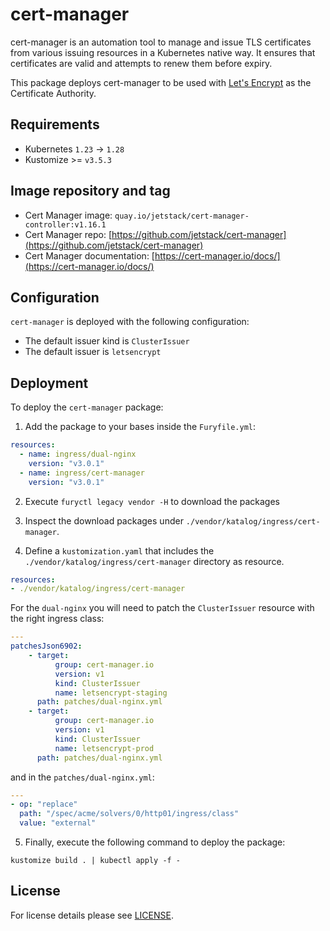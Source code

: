 # cert-manager

<!-- <KFD-DOCS> -->

cert-manager is an automation tool to manage and issue TLS certificates from various issuing resources in a Kubernetes native way. It ensures that certificates are valid and attempts to renew them before expiry.

This package deploys cert-manager to be used with [Let's Encrypt](https://letsencrypt.org/) as the Certificate Authority.

## Requirements

- Kubernetes `1.23` -> `1.28`
- Kustomize >= `v3.5.3`

## Image repository and tag

- Cert Manager image: `quay.io/jetstack/cert-manager-controller:v1.16.1`
- Cert Manager repo: [https://github.com/jetstack/cert-manager](https://github.com/jetstack/cert-manager)
- Cert Manager documentation: [https://cert-manager.io/docs/](https://cert-manager.io/docs/)

## Configuration

`cert-manager` is deployed with the following configuration:

- The default issuer kind is `ClusterIssuer`
- The default issuer is `letsencrypt`

## Deployment

To deploy the `cert-manager` package:

1. Add the package to your bases inside the `Furyfile.yml`:

```yaml
resources:
  - name: ingress/dual-nginx
    version: "v3.0.1"
  - name: ingress/cert-manager
    version: "v3.0.1"
```

2. Execute `furyctl legacy vendor -H` to download the packages

3. Inspect the download packages under `./vendor/katalog/ingress/cert-manager`.

4. Define a `kustomization.yaml` that includes the `./vendor/katalog/ingress/cert-manager` directory as resource.

```yaml
resources:
- ./vendor/katalog/ingress/cert-manager
```

For the `dual-nginx` you will need to patch the `ClusterIssuer` resource with the right ingress class:

```yml
---
patchesJson6902:
    - target:
          group: cert-manager.io
          version: v1
          kind: ClusterIssuer
          name: letsencrypt-staging
      path: patches/dual-nginx.yml
    - target:
          group: cert-manager.io
          version: v1
          kind: ClusterIssuer
          name: letsencrypt-prod
      path: patches/dual-nginx.yml
```

and in the `patches/dual-nginx.yml`:

```yml
---
- op: "replace"
  path: "/spec/acme/solvers/0/http01/ingress/class"
  value: "external"
```

5. Finally, execute the following command to deploy the package:

```shell
kustomize build . | kubectl apply -f -
```

<!-- </KFD-DOCS> -->

## License

For license details please see [LICENSE](../../LICENSE).

